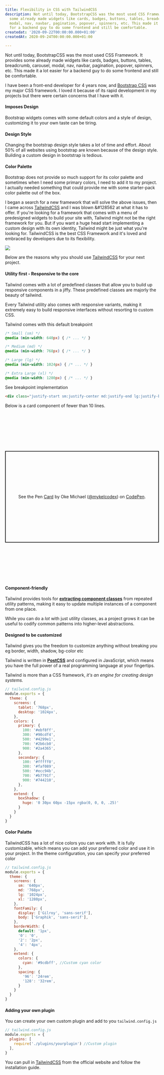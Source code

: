 ```yaml
---
title: Flexibility in CSS with TailwindCSS
description: Not until today, BootstrapCSS was the most used CSS Framework. It provides
  some already made widgets like cards, badges, buttons, tables, breadcrumb, carousel,
  modal, nav, navbar, pagination, popover, spinners, etc. This made it a lot easier
  for a backend guy to do some frontend and still be comfortable.
createdat: '2020-09-22T00:00:00.000+01:00'
createdAt: 2020-09-24T00:00:00.000+01:00

---
```

Not until today, BootstrapCSS was the most used CSS Framework. It provides some already made widgets like cards, badges, buttons, tables, breadcrumb, carousel, modal, nav, navbar, pagination, popover, spinners, etc. This made it a lot easier for a backend guy to do some frontend and still be comfortable.

I have been a front-end developer for 4 years now, and [Bootstrap CSS](https://getbootstrap.com "BootstrapCSS")  was my major CSS framework. I loved it because of its rapid development in my projects but there were certain concerns that I have with it.

#### **Imposes Design**

Bootstrap widgets comes with some default colors and a style of design, customizing it to your own taste can be tiring.

#### **Design Style**

Changing the bootstrap design style takes a lot of time and effort.  About 50% of all websites using bootstrap are known because of the design style. Building a custom design in bootstrap is tedious.

#### **Color Palette**

Bootstrap does not provide so much support for its color palette and sometimes when I need some primary colors, I need to add it to my project. I actually needed something that could provide me with some starter-pack color palette out of the box.

I began a search for a new framework that will solve the above issues, then I came across [TailwindCSS](https://tailwindcss.com/ "Tailwindcss") and I was blown &#128562 at what it has to offer. If you're looking for a framework that comes with a menu of predesigned widgets to build your site with, Tailwind might not be the right framework for you. But if you want a huge head start implementing a custom design with its own identity, Tailwind might be just what you're looking for. TailwindCSS is the best CSS Framework and it's loved and embraced by developers due to its flexibility.

![](https://dotdev.co/wp-content/uploads/2019/06/stateofcss2019.png)

Below are the reasons why you should use [TailwindCSS](https://tailwindcss.com "Tailwindcss") for your next project.

#### **Utility first - Responsive to the core**

Tailwind comes with a lot of predefined classes that allow you to build up responsive components in a jiffy. These predefined classes are majorly the beauty of tailwind.

Every Tailwind utility also comes with responsive variants, making it extremely easy to build responsive interfaces without resorting to custom CSS.

Tailwind comes with this default breakpoint

```css
/* Small (sm) */
@media (min-width: 640px) { /* ... */ }

/* Medium (md) */
@media (min-width: 768px) { /* ... */ }

/* Large (lg) */
@media (min-width: 1024px) { /* ... */ }

/* Extra Large (xl) */
@media (min-width: 1280px) { /* ... */ }
```

See breakpoint implementation

```html
<div class="justify-start sm:justify-center md:justify-end lg:justify-between xl:justify-around"></div>
```

Below is a card component of fewer than 10 lines.

<p class="codepen" data-height="300" data-theme-id="dark" data-default-tab="html,result" data-user="mykelcodex" data-slug-hash="QWEWbRY" style="height: 300px; box-sizing: border-box; display: flex; align-items: center; justify-content: center; border: 2px solid; margin: 10em 0; padding: 1em;" data-pen-title="Card">
<span>See the Pen <a href="https://codepen.io/mykelcodex/pen/QWEWbRY">
Card</a> by Oke Michael  (<a href="https://codepen.io/mykelcodex">@mykelcodex</a>)
on <a href="https://codepen.io">CodePen</a>.</span>
</p>
<script async src="https://static.codepen.io/assets/embed/ei.js"></script>

#### **Component-friendly**

Tailwind provides tools for [**extracting component classes**](https://tailwindcss.com/docs/extracting-components) from repeated utility patterns, making it easy to update multiple instances of a component from one place.

While you can do a _lot_ with just utility classes, as a project grows it can be useful to codify common patterns into higher-level abstractions.

#### **Designed to be customized**

Tailwind gives you the freedom to customize anything without breaking you eg border, width, shadow, bg-color etc

Tailwind is written in [**PostCSS**](http://postcss.org/) and configured in JavaScript, which means you have the full power of a real programming language at your fingertips.

Tailwind is more than a CSS framework, _it's an engine for creating design systems._

```js
// tailwind.config.js
module.exports = {
  theme: {
    screens: {
      tablet: '768px',
      desktop: '1024px',
    },
    colors: {
      primary: {
        100: '#ebf8ff',
        300: '#90cdf4',
        500: '#4299e1',
        700: '#2b6cb0',
        900: '#2a4365',
      },
      secondary: {
        100: '#fffff0',
        300: '#faf089',
        500: '#ecc94b',
        700: '#b7791f',
        900: '#744210',
      },
    },
    extend: {
      boxShadow: {
        huge: '0 30px 60px -15px rgba(0, 0, 0, .25)'
      }
    }
  }
}
```

#### **Color Palatte**

TailwindCSS has a lot of nice colors you can work with. It is fully customizable, which means you can add your preferred color and use it in your project. In the theme configuration, you can specify your preferred color

```js
// tailwind.config.js
module.exports = {
  theme: {
    screens: {
      sm: '640px',
      md: '768px',
      lg: '1024px',
      xl: '1280px',
    },
    fontFamily: {
      display: ['Gilroy', 'sans-serif'],
      body: ['Graphik', 'sans-serif'],
    },
    borderWidth: {
      default: '1px',
      '0': '0',
      '2': '2px',
      '4': '4px',
    },
    extend: {
      colors: {
        cyan: '#9cdbff', //Custom cyan color
      },
      spacing: {
        '96': '24rem',
        '128': '32rem',
      }
    }
  }
}
```

#### **Adding your own plugin**

You can create your own custom plugin and add to you `tailwind.config.js`

```js
// tailwind.config.js
module.exports = {
  plugins: [
    require('./plugins/yourplugin') //Custom plugin
  ],
}
```

You can pull in [TailwindCSS](https://tailwindcss.com/docs/installation "Tailwind Docs") from the official website and follow the installation guide.